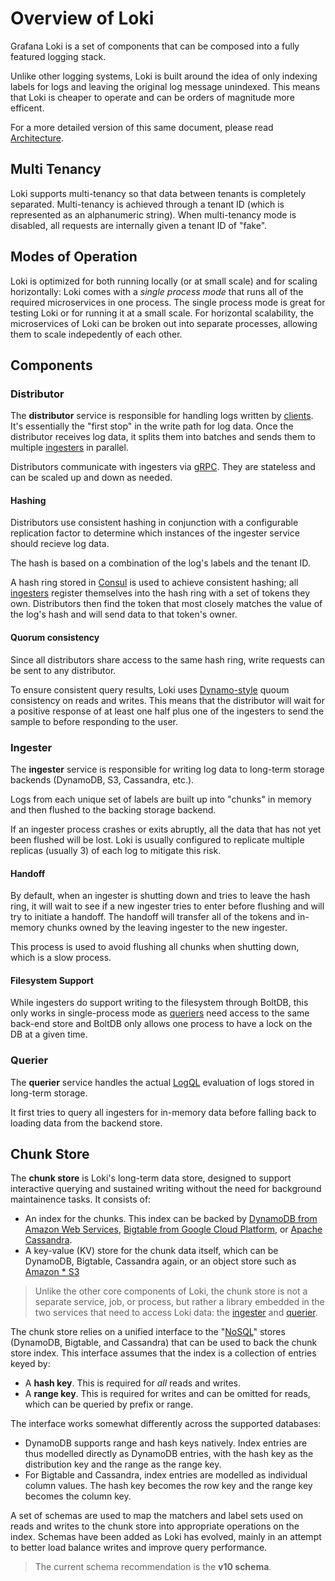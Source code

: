 # Overview of Loki

Grafana Loki is a set of components that can be composed into a fully featured
logging stack.

Unlike other logging systems, Loki is built around the idea of only indexing
labels for logs and leaving the original log message unindexed. This means
that Loki is cheaper to operate and can be orders of magnitude more efficent.

For a more detailed version of this same document, please read
[Architecture](../architecture.md).

## Multi Tenancy

Loki supports multi-tenancy so that data between tenants is completely
separated. Multi-tenancy is achieved through a tenant ID (which is represented
as an alphanumeric string). When multi-tenancy mode is disabled, all requests
are internally given a tenant ID of "fake".

## Modes of Operation

Loki is optimized for both running locally (or at small scale) and for scaling
horizontally: Loki comes with a _single process mode_ that runs all of the required
microservices in one process. The single process mode is great for testing Loki
or for running it at a small scale. For horizontal scalability, the
microservices of Loki can be broken out into separate processes, allowing them
to scale indepedently of each other.

## Components

### Distributor

The **distributor** service is responsible for handling logs written by
[clients](../clients/README.md). It's essentially the "first stop" in the write
path for log data. Once the distributor receives log data, it splits them into
batches and sends them to multiple [ingesters](#ingester) in parallel.

Distributors communicate with ingesters via [gRPC](https://grpc.io). They are
stateless and can be scaled up and down as needed.

#### Hashing

Distributors use consistent hashing in conjunction with a configurable
replication factor to determine which instances of the ingester service should
recieve log data.

The hash is based on a combination of the log's labels and the tenant ID.

A hash ring stored in [Consul](https://www.consul.io) is used to achieve
consistent hashing; all [ingesters](#ingester) register themselves into the
hash ring with a set of tokens they own. Distributors then find the token that
most closely matches the value of the log's hash and will send data to that
token's owner.

#### Quorum consistency

Since all distributors share access to the same hash ring, write requests can be
sent to any distributor.

To ensure consistent query results, Loki uses
[Dynamo-style](https://www.allthingsdistributed.com/files/amazon-dynamo-sosp2007.pdf)
quoum consistency on reads and writes. This means that the distributor will wait
for a positive response of at least one half plus one of the ingesters to send
the sample to before responding to the user.

### Ingester

The **ingester** service is responsible for writing log data to long-term
storage backends (DynamoDB, S3, Cassandra, etc.).

Logs from each unique set of labels are built up into "chunks" in memory and
then flushed to the backing storage backend.

If an ingester process crashes or exits abruptly, all the data that has not yet
been flushed will be lost. Loki is usually configured to replicate multiple
replicas (usually 3) of each log to mitigate this risk.

#### Handoff

By default, when an ingester is shutting down and tries to leave the hash ring,
it will wait to see if a new ingester tries to enter before flushing and will
try to initiate a handoff. The handoff will transfer all of the tokens and
in-memory chunks owned by the leaving ingester to the new ingester.

This process is used to avoid flushing all chunks when shutting down, which is a
slow process.

#### Filesystem Support

While ingesters do support writing to the filesystem through BoltDB, this only
works in single-process mode as [queriers](#querier) need access to the same
back-end store and BoltDB only allows one process to have a lock on the DB at a
given time.

### Querier

The **querier** service handles the actual [LogQL](../logql.md) evaluation of
logs stored in long-term storage.

It first tries to query all ingesters for in-memory data before falling back to
loading data from the backend store.

## Chunk Store

The **chunk store** is Loki's long-term data store, designed to support
interactive querying and sustained writing without the need for background
maintainence tasks. It consists of:

* An index for the chunks. This index can be backed by
  [DynamoDB from Amazon Web Services](https://aws.amazon.com/dynamodb),
  [Bigtable from Google Cloud Platform](https://cloud.google.com/bigtable), or
  [Apache Cassandra](https://cassandra.apache.org).
* A key-value (KV) store for the chunk data itself, which can be DynamoDB,
  Bigtable, Cassandra again, or an object store such as
  [Amazon * S3](https://aws.amazon.com/s3)

> Unlike the other core components of Loki, the chunk store is not a separate
> service, job, or process, but rather a library embedded in the two services
> that need to access Loki data: the [ingester](#ingester) and [querier](#querier).

The chunk store relies on a unified interface to the
"[NoSQL](https://en.wikipedia.org/wiki/NoSQL)" stores (DynamoDB, Bigtable, and
Cassandra) that can be used to back the chunk store index. This interface
assumes that the index is a collection of entries keyed by:

* A **hash key**. This is required for *all* reads and writes.
* A **range key**. This is required for writes and can be omitted for reads,
which can be queried by prefix or range.

The interface works somewhat differently across the supported databases:

* DynamoDB supports range and hash keys natively. Index entries are thus
  modelled directly as DynamoDB entries, with the hash key as the distribution
  key and the range as the range key.
* For Bigtable and Cassandra, index entries are modelled as individual column
  values. The hash key becomes the row key and the range key becomes the column
  key.

A set of schemas are used to map the matchers and label sets used on reads and
writes to the chunk store into appropriate operations on the index. Schemas have
been added as Loki has evolved, mainly in an attempt to better load balance
writes and improve query performance.

> The current schema recommendation is the **v10 schema**.
